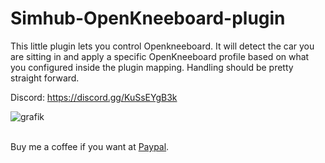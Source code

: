 # Simhub-OpenKneeboard-plugin

This little plugin lets you control Openkneeboard. It will detect the car you are sitting in and apply a specific OpenKneeboard profile based on what you configured inside the plugin mapping. Handling should be pretty straight forward. 

Discord: https://discord.gg/KuSsEYgB3k

![grafik](https://github.com/user-attachments/assets/05c4334a-f3e9-4cc4-a2b2-9beb9cc08ce6)

<br>Buy me a coffee if you want at [Paypal](https://paypal.me/donutz75?country.x=DE&locale.x=de_DE).
